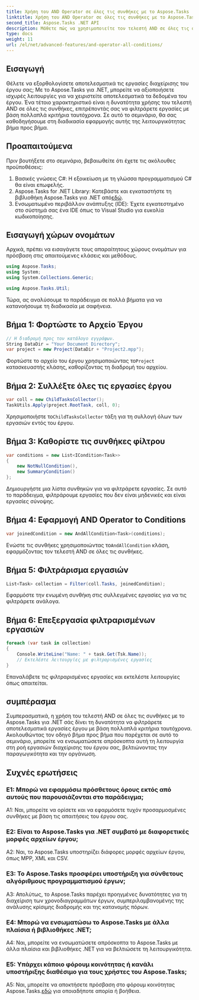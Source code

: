 ```yaml
---
title: Χρήση του AND Operator σε όλες τις συνθήκες με το Aspose.Tasks
linktitle: Χρήση του AND Operator σε όλες τις συνθήκες με το Aspose.Tasks
second_title: Aspose.Tasks .NET API
description: Μάθετε πώς να χρησιμοποιείτε τον τελεστή AND σε όλες τις συνθήκες με το Aspose.Tasks για .NET για να φιλτράρετε αποτελεσματικά τις εργασίες έργου.
type: docs
weight: 11
url: /el/net/advanced-features/and-operator-all-conditions/
---
```

## Εισαγωγή

Θέλετε να εξορθολογίσετε αποτελεσματικά τις εργασίες διαχείρισης του έργου σας; Με το Aspose.Tasks για .NET, μπορείτε να αξιοποιήσετε ισχυρές λειτουργίες για να χειριστείτε αποτελεσματικά τα δεδομένα του έργου. Ένα τέτοιο χαρακτηριστικό είναι η δυνατότητα χρήσης του τελεστή AND σε όλες τις συνθήκες, επιτρέποντάς σας να φιλτράρετε εργασίες με βάση πολλαπλά κριτήρια ταυτόχρονα. Σε αυτό το σεμινάριο, θα σας καθοδηγήσουμε στη διαδικασία εφαρμογής αυτής της λειτουργικότητας βήμα προς βήμα.

## Προαπαιτούμενα

Πριν βουτήξετε στο σεμινάριο, βεβαιωθείτε ότι έχετε τις ακόλουθες προϋποθέσεις:

1. Βασικές γνώσεις C#: Η εξοικείωση με τη γλώσσα προγραμματισμού C# θα είναι επωφελής.
2.  Aspose.Tasks for .NET Library: Κατεβάστε και εγκαταστήστε τη βιβλιοθήκη Aspose.Tasks για .NET από[εδώ](https://releases.aspose.com/tasks/net/).
3. Ενσωματωμένο περιβάλλον ανάπτυξης (IDE): Έχετε εγκατεστημένο στο σύστημά σας ένα IDE όπως το Visual Studio για ευκολία κωδικοποίησης.

## Εισαγωγή χώρων ονομάτων

Αρχικά, πρέπει να εισαγάγετε τους απαραίτητους χώρους ονομάτων για πρόσβαση στις απαιτούμενες κλάσεις και μεθόδους.

```csharp
using Aspose.Tasks;
using System;
using System.Collections.Generic;

using Aspose.Tasks.Util;

```

Τώρα, ας αναλύσουμε το παράδειγμα σε πολλά βήματα για να κατανοήσουμε τη διαδικασία με σαφήνεια.

## Βήμα 1: Φορτώστε το Αρχείο Έργου

```csharp
// Η διαδρομή προς τον κατάλογο εγγράφων.
String DataDir = "Your Document Directory";
var project = new Project(DataDir + "Project2.mpp");
```

 Φορτώστε το αρχείο του έργου χρησιμοποιώντας το`Project` κατασκευαστής κλάσης, καθορίζοντας τη διαδρομή του αρχείου.

## Βήμα 2: Συλλέξτε όλες τις εργασίες έργου

```csharp
var coll = new ChildTasksCollector();
TaskUtils.Apply(project.RootTask, coll, 0);
```

 Χρησιμοποιήστε το`ChildTasksCollector` τάξη για τη συλλογή όλων των εργασιών εντός του έργου.

## Βήμα 3: Καθορίστε τις συνθήκες φίλτρου

```csharp
var conditions = new List<ICondition<Task>>
{
    new NotNullCondition(),
    new SummaryCondition()
};
```

Δημιουργήστε μια λίστα συνθηκών για να φιλτράρετε εργασίες. Σε αυτό το παράδειγμα, φιλτράρουμε εργασίες που δεν είναι μηδενικές και είναι εργασίες σύνοψης.

## Βήμα 4: Εφαρμογή AND Operator to Conditions

```csharp
var joinedCondition = new AndAllCondition<Task>(conditions);
```

 Ενώστε τις συνθήκες χρησιμοποιώντας το`AndAllCondition` κλάση, εφαρμόζοντας τον τελεστή AND σε όλες τις συνθήκες.

## Βήμα 5: Φιλτράρισμα εργασιών

```csharp
List<Task> collection = Filter(coll.Tasks, joinedCondition);
```

Εφαρμόστε την ενωμένη συνθήκη στις συλλεγμένες εργασίες για να τις φιλτράρετε ανάλογα.

## Βήμα 6: Επεξεργασία φιλτραρισμένων εργασιών

```csharp
foreach (var task in collection)
{
    Console.WriteLine("Name: " + task.Get(Tsk.Name));
    // Εκτελέστε λειτουργίες με φιλτραρισμένες εργασίες
}
```

Επαναλάβετε τις φιλτραρισμένες εργασίες και εκτελέστε λειτουργίες όπως απαιτείται.

## συμπέρασμα

Συμπερασματικά, η χρήση του τελεστή AND σε όλες τις συνθήκες με το Aspose.Tasks για .NET σάς δίνει τη δυνατότητα να φιλτράρετε αποτελεσματικά εργασίες έργου με βάση πολλαπλά κριτήρια ταυτόχρονα. Ακολουθώντας τον οδηγό βήμα προς βήμα που παρέχεται σε αυτό το σεμινάριο, μπορείτε να ενσωματώσετε απρόσκοπτα αυτή τη λειτουργία στη ροή εργασιών διαχείρισης του έργου σας, βελτιώνοντας την παραγωγικότητα και την οργάνωση.

## Συχνές ερωτήσεις

### Ε1: Μπορώ να εφαρμόσω πρόσθετους όρους εκτός από αυτούς που παρουσιάζονται στο παράδειγμα;

A1: Ναι, μπορείτε να ορίσετε και να εφαρμόσετε τυχόν προσαρμοσμένες συνθήκες με βάση τις απαιτήσεις του έργου σας.

### Ε2: Είναι το Aspose.Tasks για .NET συμβατό με διαφορετικές μορφές αρχείων έργου;

A2: Ναι, το Aspose.Tasks υποστηρίζει διάφορες μορφές αρχείων έργου, όπως MPP, XML και CSV.

### Ε3: Το Aspose.Tasks προσφέρει υποστήριξη για σύνθετους αλγόριθμους προγραμματισμού έργων;

A3: Απολύτως, το Aspose.Tasks παρέχει προηγμένες δυνατότητες για τη διαχείριση των χρονοδιαγραμμάτων έργων, συμπεριλαμβανομένης της ανάλυσης κρίσιμης διαδρομής και της κατανομής πόρων.

### Ε4: Μπορώ να ενσωματώσω το Aspose.Tasks με άλλα πλαίσια ή βιβλιοθήκες .NET;

A4: Ναι, μπορείτε να ενσωματώσετε απρόσκοπτα το Aspose.Tasks με άλλα πλαίσια και βιβλιοθήκες .NET για να βελτιώσετε τη λειτουργικότητα.

### Ε5: Υπάρχει κάποιο φόρουμ κοινότητας ή κανάλι υποστήριξης διαθέσιμο για τους χρήστες του Aspose.Tasks;

 A5: Ναι, μπορείτε να αποκτήσετε πρόσβαση στο φόρουμ κοινότητας Aspose.Tasks.[εδώ](https://forum.aspose.com/c/tasks/15) για οποιαδήποτε απορία ή βοήθεια.